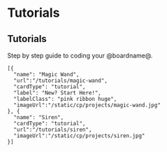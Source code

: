 # Tutorials

## Tutorials

Step by step guide to coding your @boardname@.

```codecard
[{ 
  "name": "Magic Wand",
  "url":"/tutorials/magic-wand",
  "cardType": "tutorial",
  "label": "New? Start Here!",
  "labelClass": "pink ribbon huge",
  "imageUrl":"/static/cp/projects/magic-wand.jpg"
}, {
  "name": "Siren", 
  "cardType": "tutorial",
  "url":"/tutorials/siren",
  "imageUrl":"/static/cp/projects/siren.jpg"
}]
```
